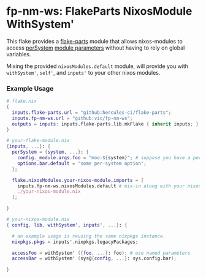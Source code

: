 # fp-nm-ws: FlakeParts NixosModule WithSystem'

This flake provides a [flake-parts](https://flake.parts) module
that allows nixos-modules to access [perSystem](https://flake.parts/module-arguments#withsystem) [module parameters](https://flake.parts/module-arguments#persystem-module-parameters) without having to rely on global variables.


Mixing the provided `nixosModules.default` module, will provide you
with `withSystem'`, `self'`, and `inputs'` to your other nixos modules.

### Example Usage


```nix
# flake.nix
{
  inputs.flake-parts.url = "github:hercules-ci/flake-parts";
  inputs.fp-nm-ws.url = "github:vic/fp-nm-ws";
  outputs = inputs: inputs.flake-parts.lib.mkFlake { inherit inputs; } ./your-flake-module.nix;
}
```


```nix
# your-flake-module.nix
{inputs, ...}: {
  perSystem = {system, ...}: {
    config._module.args.foo = "moo-${system}"; # suppose you have a per-system module argument named foo.
    options.bar.default = "some per-system option";
  };

  flake.nixosModules.your-nixos-module.imports = [
    inputs.fp-nm-ws.nixosModules.default # mix-in along with your nixos module.
    ./your-nixos-module.nix
  ];

}
```


```nix
# your-nixos-module.nix
{ config, lib, withSystem', inputs', ...}: {

  # an example usage is reusing the same nixpkgs instance.
  nixpkgs.pkgs = inputs'.nixpkgs.legacyPackages;

  accessFoo = withSystem' ({foo, ...}: foo); # use named parameters
  accessBar = withSystem' (sys@{config, ...}: sys.config.bar);

}
```

